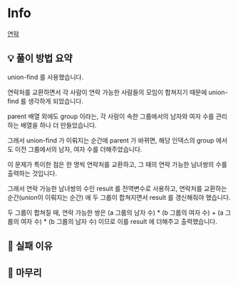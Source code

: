 # Info
[연락](https://boj.kr/32203)

## 💡 풀이 방법 요약

union-find 를 사용했습니다.

연락처를 교환하면서 각 사람이 연락 가능한 사람들의 모임이 합쳐지기 때문에 union-find 를 생각하게 되었습니다.

parent 배열 외에도 group 이라는, 각 사람이 속한 그룹에서의 남자와 여자 수를 관리하는 배열을 하나 더 만들었습니다.

그래서 union-find 가 이뤄지는 순간에 parent 가 바뀌면, 해당 인덱스의 group 에서도 이전 그룹에서의 남자, 여자 수를 더해주었습니다.

이 문제가 특이한 점은 한 명씩 연락처를 교환하고, 그 때의 연락 가능한 남녀쌍의 수를 출력하는 것입니다.

그래서 연락 가능한 남녀쌍의 수인 result 를 전역변수로 사용하고, 연락처를 교환하는 순간(union이 이뤄지는 순간) 에 두 그룹이 합쳐지면서 result 를 갱신해줘야 했습니다.

두 그룹이 합쳐질 때, 연락 가능한 쌍은 (a 그룹의 남자 수) * (b 그룹의 여자 수) + (a 그룹의 여자 수) * (b 그룹의 남자 수) 이므로 이를 result 에 더해주고 출력했습니다.

## 👀 실패 이유

## 🙂 마무리
